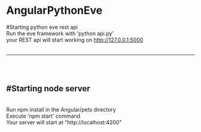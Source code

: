 # AngularPythonEve

#Starting python eve rest api<br>
  Run the eve framework with 'python api.py'<br>
  your REST api will start working on http://127.0.0.1:5000<br><br><hr><br><br>


<h2>#Starting node server</h2><br>
  Run npm install in the Angular/pets directory<br>
  Execute 'npm start' command<br>
  Your server will start at "http://localhost:4200"<br>
